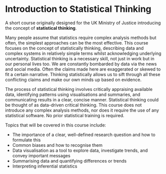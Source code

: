# Introduction to Statistical Thinking 

A short course originally designed for the UK Ministry of Justice introducing the concept of **statistical thinking**. 

Many people assume that statistics require complex analysis methods but often, the simplest approaches can be the most effective. This course focuses on the concept of statistically thinking, describing data and complex systems in relatively simple terms whilst acknowledging underlying uncertainty. Statistical thinking is a necessary skill, not just in work but in our personal lives too. We are constantly bombarded by data via the news and social media. Often the claims made here are exaggerated or skewed to fit a certain narrative. Thinking statistically allows us to sift through all these conflicting claims and make our own minds up based on evidence. 

The process of statistical thinking involves critically appraising available data, identifying patterns using visualisations and summaries, and communicating results in a clear, concise manner. Statistical thinking could be thought of as data-driven critical thinking. This course does not introduce any complex analysis methods, nor does it require the use of any statistical software. No prior statistical training is required.

Topics that will be covered in this course include:
* The importance of a clear, well-defined research question and how to formulate this
* Common biases and how to recognise them
* Data visualisation as a tool to explore data, investigate trends, and convey important messages
* Summarising data and quantifying differences or trends
* Interpreting inferential statistics
